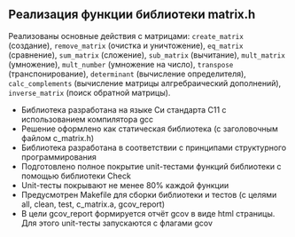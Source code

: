 ## Реализация функции библиотеки matrix.h

Реализованы основные действия с матрицами: `create_matrix` (создание), `remove_matrix` (очистка и уничтожение), `eq_matrix` (сравнение), `sum_matrix` (сложение), `sub_matrix` (вычитание), `mult_matrix` (умножение), `mult_number` (умножение на число), `transpose` (транспонирование), `determinant` (вычисление определителя), `calc_complements` (вычисление матрицы алгребраический дополнений), `inverse_matrix` (поиск обратной матрицы).

- Библиотека разработана на языке Си стандарта C11 с использованием компилятора gcc
- Решение оформлено как статическая библиотека (с заголовочным файлом c_matrix.h)
- Библиотека разработана в соответствии с принципами структурного программирования
- Подготовлено полное покрытие unit-тестами функций библиотеки c помощью библиотеки Check
- Unit-тесты покрывают не менее 80% каждой функции
- Предусмотрен Makefile для сборки библиотеки и тестов (с целями all, clean, test, c_matrix.a, gcov_report)
- В цели gcov_report формируется отчёт gcov в виде html страницы. Для этого unit-тесты запускаются с флагами gcov
